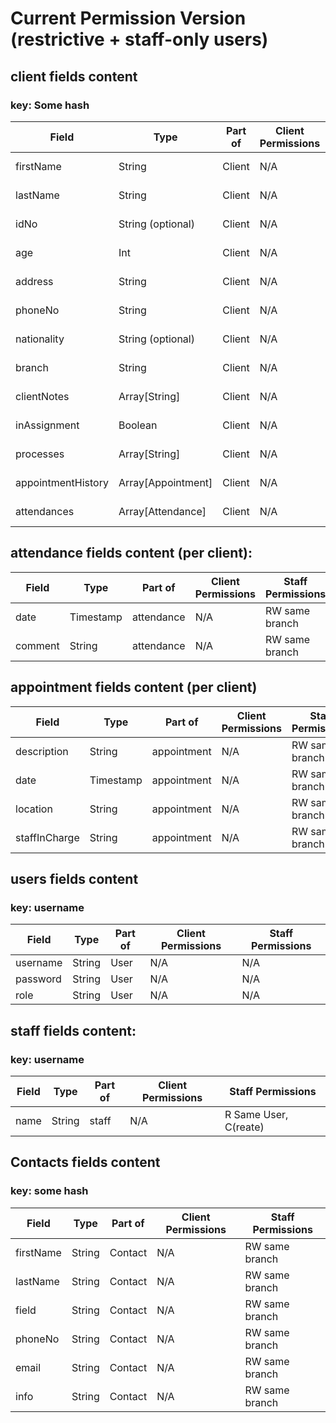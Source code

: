 # Current Permission Version (restrictive + staff-only users)

## **client fields content**
### key: Some hash
| Field | Type | Part of | Client Permissions | Staff Permissions |
| --- | --- | --- | --- | --- |
| firstName | String | Client | N/A | RW same branch |
| lastName | String | Client | N/A | RW same branch |
| idNo | String (optional) | Client | N/A | RW same branch |
| age | Int | Client | N/A | RW same branch |
| address | String | Client | N/A | RW same branch |
| phoneNo | String | Client | N/A | RW same branch |
| nationality | String (optional) | Client | N/A | RW same branch |
| branch | String | Client | N/A | RW same branch |
| clientNotes | Array[String] | Client | N/A | RW same branch |
| inAssignment | Boolean | Client | N/A | RW same branch |
| processes | Array[String] | Client | N/A | RW same branch |
| appointmentHistory | Array[Appointment] | Client | N/A | RW same branch |
| attendances | Array[Attendance] | Client | N/A | RW same branch |


## **attendance fields content (per client):**
| Field | Type | Part of | Client Permissions | Staff Permissions |
| --- | --- | --- | --- | --- |
| date | Timestamp | attendance | N/A | RW same branch |
| comment | String | attendance | N/A | RW same branch |


## **appointment fields content (per client)**
| Field | Type | Part of | Client Permissions | Staff Permissions |
| --- | --- | --- | --- | --- |
| description | String | appointment | N/A | RW same branch |
| date | Timestamp | appointment | N/A | RW same branch |
| location | String | appointment | N/A | RW same branch |
| staffInCharge | String | appointment | N/A | RW same branch |

## **users fields content**
### key: username
| Field | Type | Part of | Client Permissions | Staff Permissions |
| --- | --- | --- | --- | --- |
| username | String | User | N/A | N/A |
| password | String | User | N/A | N/A |
| role | String | User | N/A | N/A |

## **staff fields content:**
### key: username
| Field | Type | Part of | Client Permissions | Staff Permissions |
| --- | --- | --- | --- | --- |
| name | String | staff | N/A | R Same User, C(reate)|


## **Contacts fields content**
### key: some hash
| Field | Type | Part of | Client Permissions | Staff Permissions |
| --- | --- | --- | --- | --- |
| firstName | String | Contact | N/A | RW same branch |
| lastName | String | Contact | N/A | RW same branch |
| field | String | Contact | N/A | RW same branch |
| phoneNo | String | Contact | N/A | RW same branch |
| email | String | Contact | N/A | RW same branch |
| info | String | Contact | N/A | RW same branch |
